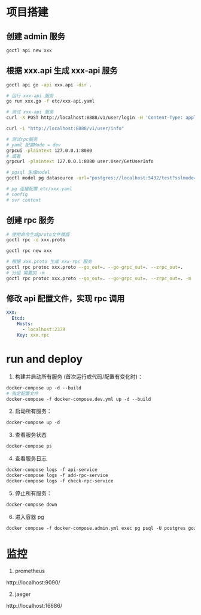 # 项目搭建

## 创建 admin 服务

```bash
goctl api new xxx
```

## 根据 xxx.api 生成 xxx-api 服务

```bash
goctl api go -api xxx.api -dir .

# 运行 xxx-api 服务
go run xxx.go -f etc/xxx-api.yaml

# 测试 xxx-api 服务
curl -X POST http://localhost:8888/v1/user/login -H 'Content-Type: application/json' -d '{"username":"admin","password":"123456"}'

curl -i "http://localhost:8888/v1/user/info"

# 测试rpc服务
# yaml 配置Mode = dev
grpcui -plaintext 127.0.0.1:8080
# 或者
grpcurl -plaintext 127.0.0.1:8080 user.User/GetUserInfo

# pgsql 生成model
goctl model pg datasource -url="postgres://localhost:5432/test?sslmode=disable" -table=t_user,t_role,t_admin_user,t_permission,t_role_permission,t_user_role -dir=.

# pg 连接配置 etc/xxx.yaml
# config
# svr context
```

## 创建 rpc 服务

```bash
# 使用命令生成proto文件模版
goctl rpc -o xxx.proto

goctl rpc new xxx

# 根据 xxx.proto 生成 xxx-rpc 服务
goctl rpc protoc xxx.proto --go_out=. --go-grpc_out=. --zrpc_out=.
# 分组 需要加 -m
goctl rpc protoc xxx.proto --go_out=. --go-grpc_out=. --zrpc_out=. -m
```

## 修改 api 配置文件，实现 rpc 调用

```yaml
XXX:
  Etcd:
    Hosts:
      - localhost:2379
    Key: xxx.rpc
```

# run and deploy

1. 构建并启动所有服务 (首次运行或代码/配置有变化时)：

```Dockerfile
docker-compose up -d --build
# 指定配置文件
docker-compose -f docker-compose.dev.yml up -d --build
```

2. 启动所有服务：

```Dockerfile
docker-compose up -d
```

3. 查看服务状态

```Dockerfile
docker-compose ps
```

4. 查看服务日志

```Dockerfile
docker-compose logs -f api-service
docker-compose logs -f add-rpc-service
docker-compose logs -f check-rpc-service
```

5. 停止所有服务：

```Dockerfile
docker-compose down
```

6. 进入容器 pg

```Dockerfile
docker compose -f docker-compose.admin.yml exec pg psql -U postgres gozero
```

# 监控

1. prometheus

http://localhost:9090/

2. jaeger

http://localhost:16686/
